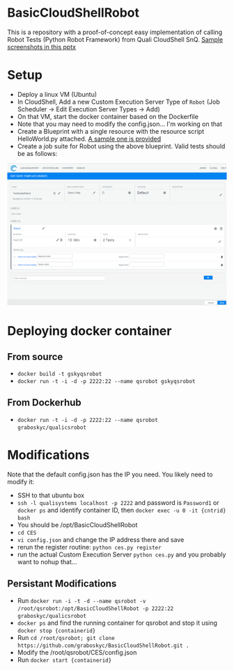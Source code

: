 # BasicCloudShellRobot
This is a repository with a proof-of-concept easy implementation of calling Robot Tests (Python Robot Framework) from Quali CloudShell SnQ. [Sample screenshots in this pptx](Images/CloudShellRobot.pptx)

# Setup
* Deploy a linux VM (Ubuntu)
* In CloudShell, Add a new Custom Execution Server Type of `Robot` (Job Scheduler -> Edit Execution Server Types -> Add)
* On that VM, start the docker container based on the Dockerfile 
* Note that you may need to modify the config.json... I'm working on that
* Create a Blueprint with a single resource with the resource script HelloWorld.py attached. [A sample one is provided](CSScripts/RobotExampleBlueprint.zip)
* Create a job suite for Robot using the above blueprint. Valid tests should be as follows:

![](Images/SnQSS.PNG)

# Deploying docker container
## From source
* `docker build -t gskyqsrobot`
* `docker run -t -i -d -p 2222:22 --name qsrobot gskyqsrobot `

## From Dockerhub
* `docker run -t -i -d -p 2222:22 --name qsrobot graboskyc/qualicsrobot `

# Modifications
Note that the default config.json has the IP you need. You likely need to modify it:
* SSH to that ubuntu box
* `ssh -l qualisystems localhost -p 2222` and password is `Password1` or `docker ps` and identify container ID, then `docker exec -u 0 -it {cntrid} bash`
* You should be /opt/BasicCloudShellRobot
* `cd CES`
* `vi config.json` and change the IP address there and save 
* rerun the register routine: `python ces.py register`
* run the actual Custom Execution Server `python ces.py` and you probably want to nohup that... 

## Persistant Modifications
* Run `docker run -i -t -d --name qsrobot -v /root/qsrobot:/opt/BasicCloudShellRobot -p 2222:22 graboskyc/qualicsrobot`
* `docker ps` and find the running container for qsrobot and stop it using `docker stop {containerid}`
* Run `cd /root/qsrobot; git clone https://github.com/graboskyc/BasicCloudShellRobot.git .`
* Modify the /root/qsrobot/CES/config.json
* Run `docker start {containerid}`